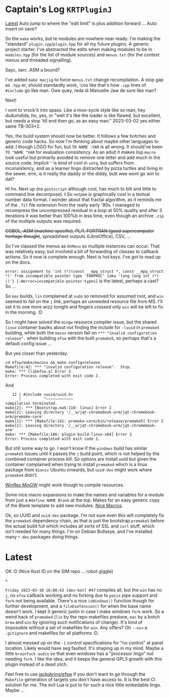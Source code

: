 # Captain's Log `KRTPluginJ`

[Latest](#latest) Auto jump to where the "edit limit" is plus addition forward ... Auto insert on save?

So the `make` works, but te modules are nowhere near ready. I'm making the "standard" `plugin.cpp`/`plugin.hpp` for all my future plugins. A generic project starter. I've abstracted the edits when making modules to be in `modules.hpp` (for the list of module sources) and `menus.txt` (for the context menus and threaded signalling).

Sayc, sarc .ASM a bound?

I've added `make macjig` to force `menus.txt` change recompilation. A stop gap as `.hpp` er, should standardly work, 'cos like that's how `.cpp` lines of `#include` go like man. Owe quey, reda di Manuelle Jaw de sure like man?

Next!

I vont to vrock'it into spass. Like a moo-sycle style like so man, hey dudumdida, ho, yes, or "well it's like the loader is like flawed, but excellent, but needs a stop 'till end then go, as an easy man." 2023-03-02 yes either same TB-303*2.

Yes, the build system should now be better. It follows a few botches and generic code hacks. So now I'm thinking about maybe other languages to add. I though LOGO for fun, but `TO NAME :VAR` is all wrong. It should've been `TO "NAME "VAR` for evaluation consistency. As an adult it makes lisp `macro` look useful but primarily avoided to remove one letter and add much in the source code. Implicit `"` is kind of cool in `setq`, but suffers from inconsistency, and as a learner lingo distracted by pizza turtles and living in the sewer, erm, is it really the daddy or the diddy, butt wee wont go win to dat?

Hi ho. Next up (no `postscript` although cool, has much to  blit and little to command line decompose).  ~~I~~ So `netpbm` is graphically cool in a textual number data format. I wonder about that fractal algorithm, as it reminds me of the `.fif` file extension from the really early '90s. I managed to recompress the uncompressed residual in a loop at 50% quality and after 3 iterations it was better than 100%b in less time, even though an archive `.zip` of the multiple outputs was required.

~~COBOL, ASM (machine specific), PL/1, FORTRAN (good supercomputer heritage though)~~, spreadsheet outputs (LibreOffice), CSV, ...

So I've classed the menus as `OnMenu` so multiple instances can occur. That was relatively easy, but involved a bit of forwarding of classes to callback actions. So it now is complete enough. Next is hot keys. I've got to read up on the docs.

`error: assignment to 'int (*)(const __mpq_struct *, const __mpq_struct *)' from incompatible pointer type 'FARPROC' {aka 'long long int (*)()'} [-Werror=incompatible-pointer-types]` is the latest, perhaps a cast? So ...

So `mac` builds, `lin` complained at `sudo` so removed for assumed root, and `win` seemed to fail on the `j` link, perhaps an unneeded resource file from MS. I'll set it to one more wizz tonight and fingers crossed only `win` will be left to fix in the morning. :D

So I might have solved the `mingw` resource compiler issue, but the shared `linux` container baulks about not finding the include for `-luuid` in `premake5` building, while both the `macos` version fail on `*** "invalid configuration release".` when building `efsw` with the built `premake5`, so perhaps that's a default config issue ...

But yes closer than yesterday.

```
cd efsw/make/macosx && make config=release
Makefile:42: *** "invalid configuration release".  Stop.
make: *** [libefsw.a] Error 2
Error: Process completed with exit code 2.
```

And

```
   12 | #include <uuid/uuid.h>
      |          ^~~~~~~~~~~~~
compilation terminated.
make[2]: *** [Bootstrap.mak:110: linux] Error 1
make[2]: Leaving directory '/__w/jqt-chromebook-arm/jqt-chromebook-arm/premake-core'
make[1]: *** [Makefile:141: premake-core/bin/release/premake5] Error 2
make[1]: Leaving directory '/__w/jqt-chromebook-arm/jqt-chromebook-arm'
make: *** [Makefile:186: plugin-build-linux-x64] Error 2
Error: Process completed with exit code 2.
```

But still some way to go. I won't know if the `windows` build has similar `premake5` issues until it passes the `j` build point, which is not helped by the combined container process kill. So options are install uuid but given the container complained when trying to install `premake4` which is a linux package from `bionic` Ubuntu onwards, but `uuid-dev` might work where `premake4` didn't.

[WinRes MinGW](https://blog.didierstevens.com/2018/09/17/quickpost-compiling-exes-and-resources-with-mingw-on-kali/) might work though to compile resources.

Some nice macro expansions to make the names and variables for a module from just a `#define NAME Blank` at the top. Makes for an easy generic copy of the Blank template to add new modules. [Nice Macros](https://www.iar.com/knowledge/learn/programming/advanced-preprocessor-tips-and-tricks/).

Ok, so UUID and `uuid-dev` package. I'm not sure even this will completely fix the `premake5` dependency chain, as that is just the bootstrap `premake5` before the actual build full which includes all sorts of SSL and `curl` stuff, which isn't needed for many things. I'm on Debian Bullseye, and I've installed many `*-dev` packages doing things.

# Latest

OK :D (Nice Rust ID on the SIM repo ... robot giggle)

`>`

`Friday 2023-03-10 16:00:43 [dev-bot] #47` compiles all, but the `win` has no `j`, no `efsw` callback working and no forking due to `posix` pipe support and `fork` not being available. There's a nice `isWindows()` function though for further development, and a `fileExeTension()` for when the base name doesn't work. I kept it generic justin in case I make windows `fork` work. So a weird hack of `premake4` (`lin` by the repo makefiles predone, `mac` by a botch `brew` and `win` by ignoring such notifications of change). It's kind of impossible without a set of makefiles for `win`. Any offers? Oh `--os=` a `.gitignore` and makefiles for all platforms :D.

I almost messed up on the `-1` control specifications for "no control" at panel location. Likely would have seg faulted. It's shaping up in my mind. Maybe a little `brainfuck audio` so that even windows has a "processor lingo" not needing `fork`. I like the idea, and it keeps the general GPL3 growth with this plugin instead of a dead zilch.

Feel free to use [jackokring/efsw](https://github.com/jackokring/efsw) if you don't want to go through the `Makefile` generation of targets you don't have access to. It is the best CI solution for me. The evil Lua is put to for such a nice little embedable lingo. Maybe ...


